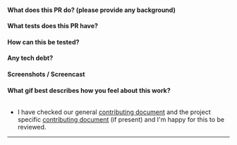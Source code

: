 #### What does this PR do? (please provide any background)

#### What tests does this PR have?

#### How can this be tested?

#### Any tech debt?

#### Screenshots / Screencast

#### What gif best describes how you feel about this work?
![]()

- I have checked our general [contributing document](https://github.com/holidayextras/culture/blob/master/CONTRIBUTING.md) and the project specific [contributing document](../blob/master/CONTRIBUTING.md) (if present) and I'm happy for this to be reviewed.

---
